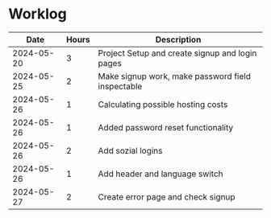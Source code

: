 # Worklog

| Date       | Hours | Description                                       |
| ---------- | ----- | ------------------------------------------------- |
| 2024-05-20 | 3     | Project Setup and create signup and login pages   |
| 2024-05-25 | 2     | Make signup work, make password field inspectable |
| 2024-05-26 | 1     | Calculating possible hosting costs                |
| 2024-05-26 | 1     | Added password reset functionality                |
| 2024-05-26 | 2     | Add sozial logins                                 |
| 2024-05-26 | 1     | Add header and language switch                    |
| 2024-05-27 | 2     | Create error page and check signup                |
